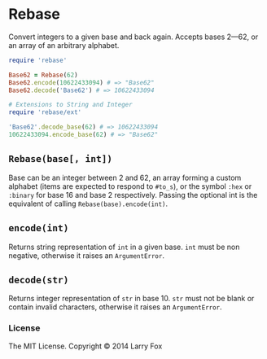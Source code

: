 # Rebase
Convert integers to a given base and back again. Accepts bases 2—62, or an array of an arbitrary alphabet.

~~~ruby
require 'rebase'

Base62 = Rebase(62)
Base62.encode(10622433094) # => "Base62"
Base62.decode('Base62') # => 10622433094

# Extensions to String and Integer
require 'rebase/ext'

'Base62'.decode_base(62) # => 10622433094
10622433094.encode_base(62) # => "Base62"
~~~

## `Rebase(base[, int])`
Base can be an integer between 2 and 62, an array forming a custom alphabet (items are expected to respond to `#to_s`), or the symbol `:hex` or `:binary` for base 16 and base 2 respectively. Passing the optional int is the equivalent of calling `Rebase(base).encode(int)`.

## `encode(int)`
Returns string representation of `int` in a given base. `int` must be non negative, otherwise it raises an `ArgumentError`.

## `decode(str)`
Returns integer representation of `str` in base 10. `str` must not be blank or contain invalid characters, otherwise it raises an `ArgumentError`.

### License
The MIT License. Copyright © 2014 Larry Fox
